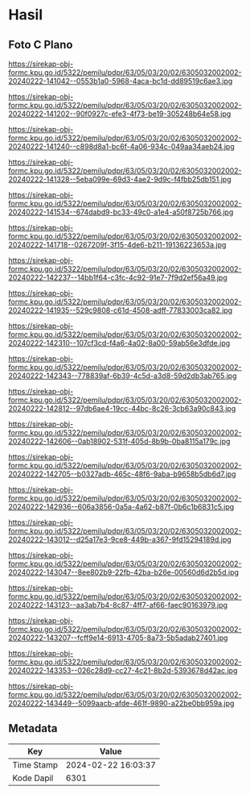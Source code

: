 # Hasil

## Foto C Plano

https://sirekap-obj-formc.kpu.go.id/5322/pemilu/pdpr/63/05/03/20/02/6305032002002-20240222-141042--0553b1a0-5968-4aca-bc1d-dd89519c6ae3.jpg

https://sirekap-obj-formc.kpu.go.id/5322/pemilu/pdpr/63/05/03/20/02/6305032002002-20240222-141202--90f0927c-efe3-4f73-be19-305248b64e58.jpg

https://sirekap-obj-formc.kpu.go.id/5322/pemilu/pdpr/63/05/03/20/02/6305032002002-20240222-141240--c898d8a1-bc6f-4a06-934c-049aa34aeb24.jpg

https://sirekap-obj-formc.kpu.go.id/5322/pemilu/pdpr/63/05/03/20/02/6305032002002-20240222-141328--5eba099e-69d3-4ae2-9d9c-f4fbb25db151.jpg

https://sirekap-obj-formc.kpu.go.id/5322/pemilu/pdpr/63/05/03/20/02/6305032002002-20240222-141534--674dabd9-bc33-49c0-a1e4-a50f8725b766.jpg

https://sirekap-obj-formc.kpu.go.id/5322/pemilu/pdpr/63/05/03/20/02/6305032002002-20240222-141718--0267209f-3f15-4de6-b211-19136223653a.jpg

https://sirekap-obj-formc.kpu.go.id/5322/pemilu/pdpr/63/05/03/20/02/6305032002002-20240222-142237--14bb1f64-c3fc-4c92-91e7-7f9d2ef56a49.jpg

https://sirekap-obj-formc.kpu.go.id/5322/pemilu/pdpr/63/05/03/20/02/6305032002002-20240222-141935--529c9808-c61d-4508-adff-77833003ca82.jpg

https://sirekap-obj-formc.kpu.go.id/5322/pemilu/pdpr/63/05/03/20/02/6305032002002-20240222-142310--107cf3cd-f4a6-4a02-8a00-59ab56e3dfde.jpg

https://sirekap-obj-formc.kpu.go.id/5322/pemilu/pdpr/63/05/03/20/02/6305032002002-20240222-142343--778839af-6b39-4c5d-a3d8-59d2db3ab765.jpg

https://sirekap-obj-formc.kpu.go.id/5322/pemilu/pdpr/63/05/03/20/02/6305032002002-20240222-142812--97db6ae4-19cc-44bc-8c26-3cb63a90c843.jpg

https://sirekap-obj-formc.kpu.go.id/5322/pemilu/pdpr/63/05/03/20/02/6305032002002-20240222-142606--0ab18902-531f-405d-8b9b-0ba8115a179c.jpg

https://sirekap-obj-formc.kpu.go.id/5322/pemilu/pdpr/63/05/03/20/02/6305032002002-20240222-142705--b0327adb-465c-48f6-9aba-b9658b5db6d7.jpg

https://sirekap-obj-formc.kpu.go.id/5322/pemilu/pdpr/63/05/03/20/02/6305032002002-20240222-142936--606a3856-0a5a-4a62-b87f-0b6c1b6831c5.jpg

https://sirekap-obj-formc.kpu.go.id/5322/pemilu/pdpr/63/05/03/20/02/6305032002002-20240222-143012--d25a17e3-9ce8-449b-a367-9fd15294189d.jpg

https://sirekap-obj-formc.kpu.go.id/5322/pemilu/pdpr/63/05/03/20/02/6305032002002-20240222-143047--8ee802b9-22fb-42ba-b26e-00560d6d2b5d.jpg

https://sirekap-obj-formc.kpu.go.id/5322/pemilu/pdpr/63/05/03/20/02/6305032002002-20240222-143123--aa3ab7b4-8c87-4ff7-af66-faec90163979.jpg

https://sirekap-obj-formc.kpu.go.id/5322/pemilu/pdpr/63/05/03/20/02/6305032002002-20240222-143207--fcff9e14-6913-4705-8a73-5b5adab27401.jpg

https://sirekap-obj-formc.kpu.go.id/5322/pemilu/pdpr/63/05/03/20/02/6305032002002-20240222-143353--026c28d9-cc27-4c21-8b2d-5393678d42ac.jpg

https://sirekap-obj-formc.kpu.go.id/5322/pemilu/pdpr/63/05/03/20/02/6305032002002-20240222-143449--5099aacb-afde-461f-9890-a22be0bb959a.jpg


## Metadata

| Key        | Value               |
| ---------- | ------------------- |
| Time Stamp | 2024-02-22 16:03:37 |
| Kode Dapil | 6301                |



